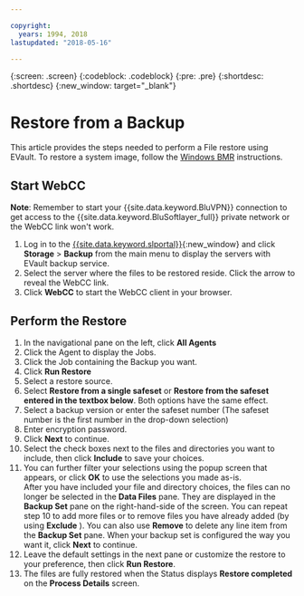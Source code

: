```yaml
---

copyright:
  years: 1994, 2018
lastupdated: "2018-05-16"

---
```

{:screen: .screen}
{:codeblock: .codeblock}
{:pre: .pre}
{:shortdesc: .shortdesc}
{:new_window: target="_blank"}

# Restore from a Backup

This article provides the steps needed to perform a File restore using EVault. To restore a system image, follow the [Windows BMR](restoring-evault-bmr-system-volume-image.html) instructions.

## Start WebCC

**Note**: Remember to start your {{site.data.keyword.BluVPN}} connection to get access to the {{site.data.keyword.BluSoftlayer_full}} private network or the WebCC link won't work.

1. Log in to the [{{site.data.keyword.slportal}}](https://control.softlayer.com/){:new_window} and click **Storage** > **Backup** from the main menu to display the servers with EVault backup service.
2. Select the server where the files to be restored reside. Click the arrow to reveal the WebCC link.
3. Click **WebCC** to start the WebCC client in your browser.

## Perform the Restore

1. In the navigational pane on the left, click **All Agents**
2. Click the Agent to display the Jobs.
3. Click the Job containing the Backup you want.
4. Click **Run Restore**
5. Select a restore source.
6. Select **Restore from a single safeset** or **Restore from the safeset entered in the textbox below**. Both options have the same effect.
7. Select a backup version or enter the safeset number (The safeset number is the first number in the drop-down selection)
8. Enter encryption password.
9. Click **Next** to continue.
10. Select the check boxes next to the files and directories you want to include, then click **Include** to save your choices.
11. You can further filter your selections using the popup screen that appears, or click **OK** to use the selections you made as-is. <br/>
After you have included your file and directory choices, the files can no longer be selected in the **Data Files** pane. They are displayed in the **Backup Set** pane on the right-hand-side of the screen. You can repeat step 10 to add more files or to remove files you have already added (by using **Exclude** ). You can also use **Remove** to delete any line item from the **Backup Set** pane. When your backup set is configured the way you want it, click **Next** to continue.
12. Leave the default settings in the next pane or customize the restore to your preference, then click **Run Restore**.
13. The files are fully restored when the Status displays **Restore completed** on the **Process Details** screen.
